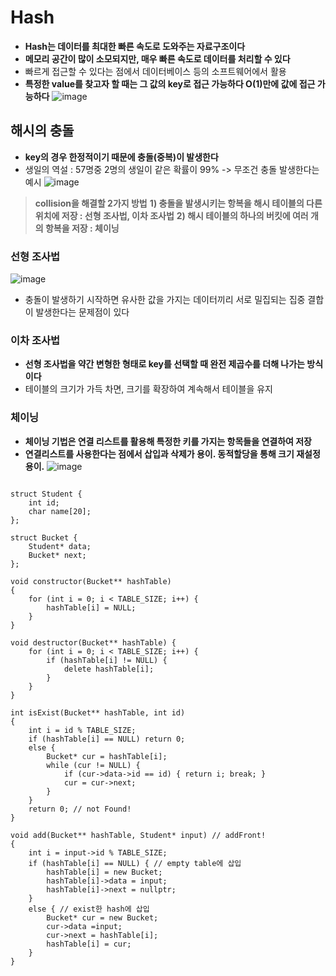 Hash
====================
* **Hash는 데이터를 최대한 빠른 속도로 도와주는 자료구조이다**
* **메모리 공간이 많이 소모되지만, 매우 빠른 속도로 데이터를 처리할 수 있다**
* 빠르게 접근할 수 있다는 점에서 데이터베이스 등의 소프트웨어에서 활용
* **특정한 value를 찾고자 할 때는 그 값의 key로 접근 가능하다 O(1)만에 값에 접근 가능하다**
![image](https://user-images.githubusercontent.com/50229148/108972420-a2b05780-76c6-11eb-9738-b7de76f333f2.png)

## 해시의 충돌
* **key의 경우 한정적이기 때문에 충돌(중복)이 발생한다**
* 생일의 역설 : 57명중 2명의 생일이 같은 확률이 99% -> 무조건 충돌 발생한다는 예시
![image](https://user-images.githubusercontent.com/50229148/108972628-dc815e00-76c6-11eb-9b79-2c8dc3b890e4.png)
> **collision을 해결할 2가지 방법**
**1) 충돌을 발생시키는 항복을 해시 테이블의 다른 위치에 저장 : 선형 조사법, 이차 조사법**
**2) 해시 테이블의 하나의 버킷에 여러 개의 항복을 저장 : 체이닝**

### 선형 조사법
![image](https://user-images.githubusercontent.com/50229148/108973181-692c1c00-76c7-11eb-9afb-b592bb0afcd5.png)
* 충돌이 발생하기 시작하면 유사한 값을 가지는 데이터끼리 서로 밀집되는 집중 결합이 발생한다는 문제점이 있다

### 이차 조사법
* **선형 조사법을 약간 변형한 형태로 key를 선택할 때 완전 제곱수를 더해 나가는 방식이다**
* 테이블의 크기가 가득 차면, 크기를 확장하여 계속해서 테이블을 유지

### 체이닝
* **체이닝 기법은 연결 리스트를 활용해 특정한 키를 가지는 항목들을 연결하여 저장**
* **연결리스트를 사용한다는 점에서 삽입과 삭제가 용이. 동적할당을 통해 크기 재설정 용이.**
![image](https://user-images.githubusercontent.com/50229148/108973702-02f3c900-76c8-11eb-9f06-32ef5a1caa1d.png)
<pre><code>
struct Student {
	int id;
	char name[20];
};

struct Bucket {
	Student* data;
	Bucket* next;
};

void constructor(Bucket** hashTable)
{
	for (int i = 0; i < TABLE_SIZE; i++) {
		hashTable[i] = NULL;
	}
}

void destructor(Bucket** hashTable) {
	for (int i = 0; i < TABLE_SIZE; i++) {
		if (hashTable[i] != NULL) {
			delete hashTable[i];
		}
	}
}

int isExist(Bucket** hashTable, int id)
{
	int i = id % TABLE_SIZE;
	if (hashTable[i] == NULL) return 0;
	else {
		Bucket* cur = hashTable[i];
		while (cur != NULL) {
			if (cur->data->id == id) { return i; break; }
			cur = cur->next;
		}
	}
	return 0; // not Found!
}

void add(Bucket** hashTable, Student* input) // addFront!
{
	int i = input->id % TABLE_SIZE;
	if (hashTable[i] == NULL) { // empty table에 삽입
		hashTable[i] = new Bucket;
		hashTable[i]->data = input;
		hashTable[i]->next = nullptr;
	}
	else { // exist한 hash에 삽입
		Bucket* cur = new Bucket;
		cur->data =input;
		cur->next = hashTable[i];
		hashTable[i] = cur;
	}
}</code></pre>

